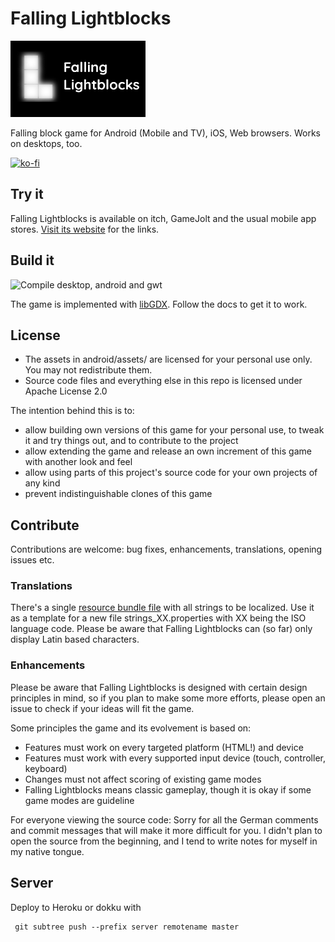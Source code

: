 # Falling Lightblocks

![Logo](ios/data/Media.xcassets/Logo.imageset/libgdx@1x.png)

Falling block game for Android (Mobile and TV), iOS, Web browsers. Works on desktops, too.

[![ko-fi](https://www.ko-fi.com/img/githubbutton_sm.svg)](https://ko-fi.com/B0B51Z9YB)

## Try it

Falling Lightblocks is available on itch, GameJolt and the usual mobile app stores.
[Visit its website](https://www.golfgl.de/lightblocks/) for the links.

## Build it

![Compile desktop, android and gwt](https://github.com/MrStahlfelge/lightblocks/workflows/Compile%20desktop,%20android%20and%20gwt/badge.svg?branch=master&event=push)

The game is implemented with [libGDX](https://github.com/libgdx/libgdx). Follow the docs to get it
to work.

## License

* The assets in android/assets/ are licensed for your personal use only. You may not redistribute them.
* Source code files and everything else in this repo is licensed under Apache License 2.0

The intention behind this is to:

* allow building own versions of this game for your personal use, to tweak it and try things out, and
to contribute to the project
* allow extending the game and release an own increment of this game with another look and feel
* allow using parts of this project's source code for your own projects of any kind
* prevent indistinguishable clones of this game

## Contribute

Contributions are welcome: bug fixes, enhancements, translations, opening issues etc.

### Translations

There's a single [resource bundle file](android/assets/i18n/strings.properties) with
all strings to be localized. Use it as a template for a new file strings_XX.properties with XX
being the ISO language code.
Please be aware that Falling Lightblocks can (so far) only display Latin based characters.

### Enhancements

Please be aware that
Falling Lightblocks is designed with certain design principles in mind, so if you plan to make some
more efforts, please open an issue to check if your ideas will fit the game.

Some principles the game and its evolvement is based on:
* Features must work on every targeted platform (HTML!) and device
* Features must work with every supported input device (touch, controller, keyboard)
* Changes must not affect scoring of existing game modes
* Falling Lightblocks means classic gameplay, though it is okay if some game modes are guideline

For everyone viewing the source code: Sorry for all the German comments and commit messages that will
make it more difficult for you. I didn't plan to open the source from the beginning, and I tend to
write notes for myself in my native tongue.

## Server
Deploy to Heroku or dokku with

     git subtree push --prefix server remotename master